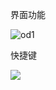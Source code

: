 界面功能

![od1](https://cdn.jsdelivr.net/gh/shepherdev/shepherdev.github.io@picgo/static/article/od01.png)

快捷键

![](https://cdn.jsdelivr.net/gh/shepherdev/shepherdev.github.io@picgo/static/article/od02.png)